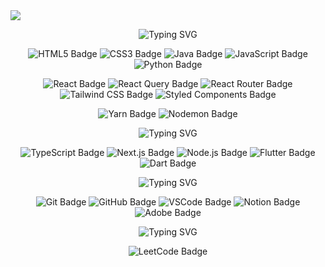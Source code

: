 <img src="https://github.com/user-attachments/assets/49078b05-5dd6-4e53-b6ee-fecbc581f78e" />

<p align="center">
  <img src="https://readme-typing-svg.demolab.com?font=Play&weight=800&size=22&pause=1000&color=000000&background=FFFFFF&center=true&vCenter=true&width=560&lines=%E2%9C%A8+Tech+Stack+%E2%9C%A8" alt="Typing SVG">
</p>

<p align="center">
  <img src="https://img.shields.io/badge/html5-%23E34F26.svg?style=for-the-badge&logo=html5&logoColor=white" alt="HTML5 Badge">
  <img src="https://img.shields.io/badge/css3-%231572B6.svg?style=for-the-badge&logo=css3&logoColor=white" alt="CSS3 Badge">
  <img src="https://img.shields.io/badge/java-%23ED8B00.svg?style=for-the-badge&logo=openjdk&logoColor=white" alt="Java Badge">
  <img src="https://img.shields.io/badge/javascript-%23323330.svg?style=for-the-badge&logo=javascript&logoColor=%23F7DF1E" alt="JavaScript Badge">
  <img src="https://img.shields.io/badge/python-3670A0?style=for-the-badge&logo=python&logoColor=ffdd54" alt="Python Badge">
</p>

<p align="center">
  <img src="https://img.shields.io/badge/react-%2320232a.svg?style=for-the-badge&logo=react&logoColor=%2361DAFB" alt="React Badge">
  <img src="https://img.shields.io/badge/-React%20Query-FF4154?style=for-the-badge&logo=react%20query&logoColor=white" alt="React Query Badge">
  <img src="https://img.shields.io/badge/React_Router-CA4245?style=for-the-badge&logo=react-router&logoColor=white" alt="React Router Badge">
  <img src="https://img.shields.io/badge/tailwindcss-%2338B2AC.svg?style=for-the-badge&logo=tailwind-css&logoColor=white" alt="Tailwind CSS Badge">
  <img src="https://img.shields.io/badge/styled--components-DB7093?style=for-the-badge&logo=styled-components&logoColor=white" alt="Styled Components Badge">
</p>

<p align="center">
  <img src="https://img.shields.io/badge/yarn-%232C8EBB.svg?style=for-the-badge&logo=yarn&logoColor=white" alt="Yarn Badge">
  <img src="https://img.shields.io/badge/NODEMON-%23323330.svg?style=for-the-badge&logo=nodemon&logoColor=%BBDEAD" alt="Nodemon Badge"> 
</p>

<p align="center">
  <img src="https://readme-typing-svg.demolab.com?font=Play&weight=800&size=22&pause=1000&color=000000&background=FFFFFF&center=true&vCenter=true&width=560&lines=%E2%9C%A8+In+Progress+%E2%9C%A8" alt="Typing SVG">
</p>

<p align="center">
  <img src="https://img.shields.io/badge/typescript-%23007ACC.svg?style=for-the-badge&logo=typescript&logoColor=white" alt="TypeScript Badge">
  <img src="https://img.shields.io/badge/Next.js-black?style=for-the-badge&logo=next.js&logoColor=white" alt="Next.js Badge">
  <img src="https://img.shields.io/badge/node.js-6DA55F?style=for-the-badge&logo=node.js&logoColor=white" alt="Node.js Badge">
  <img src="https://img.shields.io/badge/Flutter-%2302569B.svg?style=for-the-badge&logo=Flutter&logoColor=white" alt="Flutter Badge">
<img src="https://img.shields.io/badge/dart-%230175C2.svg?style=for-the-badge&logo=dart&logoColor=white" alt="Dart Badge">

 
  
</p>

<p align="center">
  <img src="https://readme-typing-svg.demolab.com?font=Play&weight=800&size=22&pause=1000&color=000000&background=FFFFFF&center=true&vCenter=true&width=560&lines=%E2%9C%A8+Tools+%E2%9C%A8" alt="Typing SVG">
</p>

<p align="center">
  <img src="https://img.shields.io/badge/git-%23F05033.svg?style=for-the-badge&logo=git&logoColor=white" alt="Git Badge">
  <img src="https://img.shields.io/badge/github-%23121011.svg?style=for-the-badge&logo=github&logoColor=white" alt="GitHub Badge">
  <img src="https://img.shields.io/badge/VSCode-0078d7.svg?style=for-the-badge&logo=visual-studio-code&logoColor=white" alt="VSCode Badge">
  <img src="https://img.shields.io/badge/Notion-%23000000.svg?style=for-the-badge&logo=notion&logoColor=white" alt="Notion Badge">
  <img src="https://img.shields.io/badge/adobe-%23FF0000.svg?style=for-the-badge&logo=adobe&logoColor=white" alt="Adobe Badge">
</p>

<p align="center">
  <img src="https://readme-typing-svg.demolab.com?font=Play&weight=800&size=22&pause=1000&color=000000&background=FFFFFF&center=true&vCenter=true&width=560&lines=%E2%9C%A8+Problem+Solving+%E2%9C%A8" alt="Typing SVG">
</p>

<p align="center">
  <img src="https://img.shields.io/badge/LeetCode-000000?style=for-the-badge&logo=LeetCode&logoColor=#d16c06" alt="LeetCode Badge">
</p>
